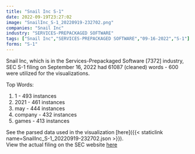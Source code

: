 ```yaml
---
title: "Snail Inc S-1"
date: 2022-09-19T23:27:02
image: "SnailInc_S-1_20220919-232702.png"
companies: "Snail Inc"
industry: "SERVICES-PREPACKAGED SOFTWARE"
tags: ["Snail Inc","SERVICES-PREPACKAGED SOFTWARE","09-16-2022","S-1"]
forms: "S-1"
---
```

Snail Inc, which is in the Services-Prepackaged Software [7372] industry, SEC S-1 filing on September 16, 2022 had 61087 (cleaned) words - 600 were utilized for the visualizations.

Top Words:
1. 1 - 493 instances
2. 2021 - 461 instances
3. may - 444 instances
4. company - 432 instances
5. games - 413 instances


See the parsed data used in the visualization [here]({{< staticlink name=SnailInc_S-1_20220919-232702.json >}}).  
View the actual filing on the SEC website [here](https://www.sec.gov/Archives/edgar/data/1886894/0001104659-22-100894.txt)